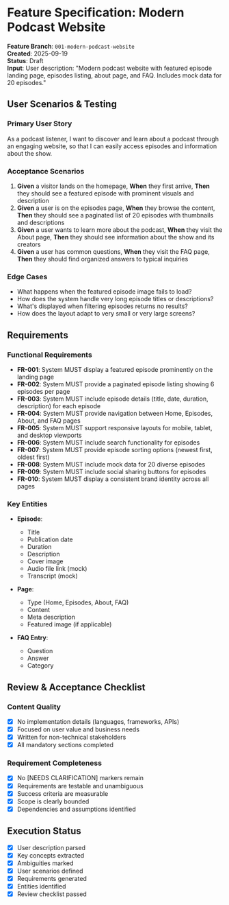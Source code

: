 # Feature Specification: Modern Podcast Website

**Feature Branch**: `001-modern-podcast-website`  
**Created**: 2025-09-19  
**Status**: Draft  
**Input**: User description: "Modern podcast website with featured episode landing page, episodes listing, about page, and FAQ. Includes mock data for 20 episodes."

## User Scenarios & Testing

### Primary User Story
As a podcast listener, I want to discover and learn about a podcast through an engaging website, so that I can easily access episodes and information about the show.

### Acceptance Scenarios
1. **Given** a visitor lands on the homepage, **When** they first arrive, **Then** they should see a featured episode with prominent visuals and description
2. **Given** a user is on the episodes page, **When** they browse the content, **Then** they should see a paginated list of 20 episodes with thumbnails and descriptions
3. **Given** a user wants to learn more about the podcast, **When** they visit the About page, **Then** they should see information about the show and its creators
4. **Given** a user has common questions, **When** they visit the FAQ page, **Then** they should find organized answers to typical inquiries

### Edge Cases
- What happens when the featured episode image fails to load?
- How does the system handle very long episode titles or descriptions?
- What's displayed when filtering episodes returns no results?
- How does the layout adapt to very small or very large screens?

## Requirements

### Functional Requirements
- **FR-001**: System MUST display a featured episode prominently on the landing page
- **FR-002**: System MUST provide a paginated episode listing showing 6 episodes per page
- **FR-003**: System MUST include episode details (title, date, duration, description) for each episode
- **FR-004**: System MUST provide navigation between Home, Episodes, About, and FAQ pages
- **FR-005**: System MUST support responsive layouts for mobile, tablet, and desktop viewports
- **FR-006**: System MUST include search functionality for episodes
- **FR-007**: System MUST provide episode sorting options (newest first, oldest first)
- **FR-008**: System MUST include mock data for 20 diverse episodes
- **FR-009**: System MUST include social sharing buttons for episodes
- **FR-010**: System MUST display a consistent brand identity across all pages

### Key Entities

- **Episode**:
  - Title
  - Publication date
  - Duration
  - Description
  - Cover image
  - Audio file link (mock)
  - Transcript (mock)
  
- **Page**:
  - Type (Home, Episodes, About, FAQ)
  - Content
  - Meta description
  - Featured image (if applicable)

- **FAQ Entry**:
  - Question
  - Answer
  - Category

## Review & Acceptance Checklist

### Content Quality
- [x] No implementation details (languages, frameworks, APIs)
- [x] Focused on user value and business needs
- [x] Written for non-technical stakeholders
- [x] All mandatory sections completed

### Requirement Completeness
- [x] No [NEEDS CLARIFICATION] markers remain
- [x] Requirements are testable and unambiguous  
- [x] Success criteria are measurable
- [x] Scope is clearly bounded
- [x] Dependencies and assumptions identified

## Execution Status

- [x] User description parsed
- [x] Key concepts extracted
- [x] Ambiguities marked
- [x] User scenarios defined
- [x] Requirements generated
- [x] Entities identified
- [x] Review checklist passed
